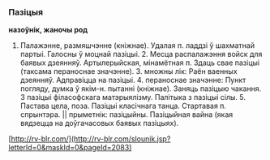 ### Пазіцыя
**назоўнік, жаночы род**

1. Палажэнне, размяшчэнне (кніжнае). Удалая п. ладдзі ў шахматнай партыі. Галосны ў моцнай пазіцыі. 2. Месца распалажэння войск для баявых дзеянняў. Артылерыйская, мінамётная п. Здаць свае пазіцыі (таксама пераноснае значэнне). З. множны лік: Раён ваенных дзеянняў. Адправіцца на пазіцыі. 4. пераноснае значэнне: Пункт погляду, думка ў якім-н. пытанні (кніжнае). Заняць пазіцыю чакання. З пазіцыі філасофскага матэрыялізму. Палітыка з пазіцыі сілы. 5. Пастава цела, поза. Пазіцыі класічнага танца. Стартавая п. спрынтэра. || прыметнік: пазіцыйны. Пазіцыйная вайна (якая вядзецца на доўгачасовых баявых пазіцыях).

<a rel="author">[http://rv-blr.com/](http://rv-blr.com/slounik.jsp?letterId=0&maskId=0&pageId=2083)</a>
